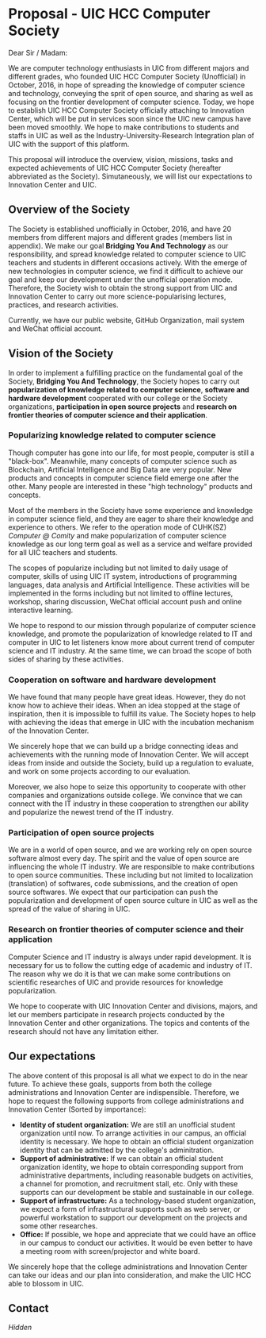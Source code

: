 # Proposal - UIC HCC Computer Society

Dear Sir / Madam:



We are computer technology enthusiasts in UIC from different majors and different grades, who founded UIC HCC Computer Society (Unofficial) in October, 2016, in hope of spreading the knowledge of computer science and technology, conveying the sprit of open source, and sharing as well as focusing on the frontier development of computer science. Today, we hope to establish UIC HCC Computer Society officially attaching to Innovation Center, which will be put in services soon since the UIC new campus have been moved smoothly. We hope to make contributions to students and staffs in UIC as well as the Industry-University-Research Integration plan of UIC with the support of this platform.

This proposal will introduce the overview, vision, missions, tasks and expected achievements of UIC HCC Computer Society (hereafter abbreviated as the Society). Simutaneously, we will list our expectations to Innovation Center and UIC.



## Overview of the Society

The Society is established unofficially in October, 2016, and have 20 members from different majors and different grades (members list in appendix). We make our goal **Bridging You And Technology** as our responsibility, and spread knowledge related to computer science to UIC teachers and students in different occasions actively. With the emerge of new technologies in computer science, we find it difficult to achieve our goal and keep our development under the unofficial operation mode. Therefore, the Society wish to obtain the strong support from UIC and Innovation Center to carry out more science-popularising lectures, practices, and research activities.

Currently, we have our public website, GitHub Organization, mail system and WeChat official account.



## Vision of the Society

In order to implement a fulfilling practice on the fundamental goal of the Society, **Bridging You And Technology**, the Society hopes to carry out **popularization of knowledge related to computer science**, **software and hardware development** cooperated with our college or the Society organizations, **participation in open source projects** and **research on frontier theories of computer science and their application**.

### Popularizing knowledge related to computer science

Though computer has gone into our life, for most people, computer is still a "black-box". Meanwhile, many concepts of computer science such as Blockchain, Artificial Intelligence and Big Data are very popular. New products and concepts in computer science field emerge one after the other. Many people are interested in these "high technology" products and concepts.

Most of the members in the Society have some experience and knowledge in computer science field, and they are eager to share their knowledge and experience to others. We refer to the operation mode of CUHK(SZ) _Computer @ Comity_ and make popularization of computer science knowledge as our long term goal as well as a service and welfare provided for all UIC teachers and students.

The scopes of popularize including but not limited to daily usage of computer, skills of using UIC IT system, introductions of programming languages, data analysis and Artificial Intelligence. These activities will be implemented in the forms including but not limited to offline lectures, workshop, sharing discussion, WeChat official account push and online interactive learning.

We hope to respond to our mission through popularize of computer science knowledge, and promote the popularization of knowledge related to IT and computer in UIC to let listeners know more about current trend of computer science and IT industry. At the same time, we can broad the scope of both sides of sharing by these activities.

### Cooperation on software and hardware development

We have found that many people have great ideas. However, they do not know how to achieve their ideas. When an idea stopped at the stage of inspiration, then it is impossible to fulfill its value. The Society hopes to help with achieving the ideas that emerge in UIC with the incubation mechanism of the Innovation Center.

We sincerely hope that we can build up a bridge connecting ideas and achievements with the running mode of Innovation Center.  We will accept ideas from inside and outside the Society, build up a regulation to evaluate, and work on some projects according to our evaluation.

Moreover, we also hope to seize this opportunity to cooperate with other companies and organizations outside college. We convince that we can connect with the IT industry in these cooperation to strengthen our ability and popularize the newest trend of the IT industry.

### Participation of open source projects

We are in a world of open source, and we are working rely on open source software almost every day. The spirit and the value of open source are influencing the whole IT industry. We are responsible to make contributions to open source communities. These including but not limited to localization (translation) of softwares, code submissions, and the creation of open source softwares. We expect that our participation can push the popularization and development of open source culture in UIC as well as the spread of the value of sharing in UIC.

### Research on frontier theories of computer science and their application

Computer Science and IT industry is always under rapid development. It is necessary for us to follow the cutting edge of academic and industry of IT. The reason why we do it is that we can make some contributions on scientific researches of UIC and provide resources for knowledge popularization.

We hope to cooperate with UIC Innovation Center and divisions, majors, and let our members participate in research projects conducted by the Innovation Center and other organizations. The topics and contents of the research should not have any limitation either.

## Our expectations

The above content of this proposal is all what we expect to do in the near future. To achieve these goals, supports from both the college administrations and Innovation Center are indispensible. Therefore, we hope to request the following supports from college administrations and Innovation Center (Sorted by importance):

* **Identity of student organization:** We are still an unofficial student organization until now. To arrange activities in our campus, an official identity is necessary. We hope to obtain an official student organization identity that can be admitted by the college's adminitration.
* **Support of administrative:** If we can obtain an official student organization identity, we hope to obtain corresponding support from administrative departments, including reasonable budgets on activities, a channel for promotion, and recruitment stall, etc. Only with these supports can our development be stable and sustainable in our college.
* **Support of infrastructure:** As a technology-based student organization, we expect a form of infrastructural supports such as web server, or powerful workstation to support our development on the projects and some other researches.
* **Office:** If possible, we hope and appreciate that we could have an office in our campus to conduct our activities. It would be even better to have a meeting room with screen/projector and white board.

We sincerely hope that the college administrations and Innovation Center can take our ideas and our plan into consideration, and make the UIC HCC able to blossom in UIC.

## Contact

_Hidden_
